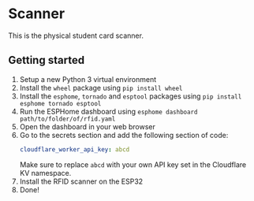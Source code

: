# Scanner
This is the physical student card scanner.  

## Getting started
1. Setup a new Python 3 virtual environment
1. Install the `wheel` package using `pip install wheel`
1. Install the `esphome`, `tornado` and `esptool` packages using `pip install esphome tornado esptool`
1. Run the ESPHome dashboard using `esphome dashboard path/to/folder/of/rfid.yaml`
1. Open the dashboard in your web browser
1. Go to the secrets section and add the following section of code:
   ```yaml
   cloudflare_worker_api_key: abcd
   ```
   Make sure to replace `abcd` with your own API key set in the Cloudflare KV namespace.
1. Install the RFID scanner on the ESP32
1. Done!
